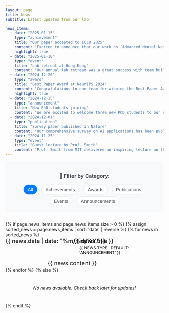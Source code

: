 ```yaml
---
layout: page
title: News
subtitle: Latest updates from our lab

news_items:
  - date: "2025-01-15"
    type: "achievement"
    title: "Our paper accepted to ICLR 2025"
    content: "Excited to announce that our work on 'Advanced Neural Network Architectures' has been accepted to ICLR 2025!"
    highlight: true
  - date: "2025-01-10"
    type: "event"
    title: "Lab retreat at Hong Kong"
    content: "Our annual lab retreat was a great success with team building activities and research discussions."
  - date: "2024-12-20"
    type: "award"
    title: "Best Paper Award at NeurIPS 2024"
    content: "Congratulations to our team for winning the Best Paper Award at NeurIPS 2024 for our groundbreaking research."
    highlight: true
  - date: "2024-12-15"
    type: "announcement"
    title: "New PhD students joining"
    content: "We are excited to welcome three new PhD students to our research group. Welcome aboard!"
  - date: "2024-12-01"
    type: "publication"
    title: "Survey paper published in Nature"
    content: "Our comprehensive survey on AI applications has been published in Nature journal."
  - date: "2024-11-25"
    type: "event"
    title: "Guest lecture by Prof. Smith"
    content: "Prof. Smith from MIT delivered an inspiring lecture on the future of artificial intelligence."
---
```


<style>
  /* 过滤器 */
  .news-filters {
    text-align: center;
    margin-bottom: 30px;
    padding: 15px;
    background-color: #f8f9fa;
    border-radius: 8px;
    max-width: 80vw;  /* 视口宽度，设置为页面的80% */
    margin-left: auto;  /* 添加这一行，居中显示 */
    margin-right: auto; /* 添加这一行，居中显示 */
  }

  .filter-btn {
    display: inline-block;
    margin: 3px 5px;
    padding: 6px 12px;
    background: #fff;
    border: 1px solid #dee2e6;
    border-radius: 15px;
    color: #495057;
    text-decoration: none;
    font-size: 15px;
    font-weight: 500;
    transition: all 0.2s ease;
    cursor: pointer;
  }

  .filter-btn:hover,
  .filter-btn.active {
    background: #007bff;
    color: white;
    border-color: #007bff;
    text-decoration: none;
  }

  /* 新闻列表 - 使用主题默认样式 */
  .news-list {
    list-style: none;
    padding: 0;
    margin: 0;
  }

  .news-item {
    margin-bottom: 1.875rem; /* 使用主题默认的margin */
    padding-bottom: 1.25rem;
    border-bottom: 1px solid #eee;
    transition: opacity 0.3s ease;
  }

  .news-item:last-child {
    border-bottom: none;
  }

  /* 新闻标题行 */
  .news-header {
    display: flex;
    align-items: baseline;
    margin-bottom: 0.625rem; /* 使用主题默认的margin */
    gap: 15px;
  }

  .news-date {
    color: var(--mid-col); /* 使用主题颜色变量 */
    font-size: 18px !important; /* 添加 !important 强制应用 */
    font-weight: 500;
    white-space: nowrap;
    min-width: 120px;
  }

  /* 移除自定义字体大小，使用主题默认的h3样式 */
  .news-title {
    font-size: 18px !important; /* 添加 !important 强制应用 */
    font-weight: 600;
    color: var(--text-col); /* 使用主题颜色变量 */
    margin: 0;
    line-height: 1.3;
    /* 移除了自定义的font-size，让主题的h3样式生效 */
  }

  /* 高亮新闻标题 */
  .news-item.highlight .news-title {
    color: #d63384;
  }

  /* 类型标签 */
  .news-type {
    display: inline-block;
    padding: 2px 8px;
    border-radius: 10px;
    font-size: 0.75rem; /* 使用相对单位 */
    font-weight: 500;
    text-transform: uppercase;
    letter-spacing: 0.3px;
    margin-left: 10px;
  }

  .news-type.achievement {
    background: #fff2f2;
    color: #dc3545;
  }

  .news-type.award {
    background: #fff8e1;
    color: #ff8f00;
  }

  .news-type.publication {
    background: #f0f8f0;
    color: #28a745;
  }

  .news-type.event {
    background: #f8f0ff;
    color: #6f42c1;
  }

  .news-type.announcement {
    background: #f8f9fa;
    color: #6c757d;
  }

  /* 新闻内容 - 使用主题默认字体大小 */
  .news-content {
    font-size: 18px !important; /* 添加 !important 强制应用 */
    color: var(--text-col); /* 使用主题颜色变量 */
    font-size: 1rem; /* 使用主题相对字体大小 */
    line-height: 1.5;
    margin-left: 135px; /* 调整以适应稍大的日期字体 */
    margin-top: 0.5rem;
  }

  /* 响应式设计 */
  @media (max-width: 768px) {
    .news-header {
      flex-direction: column;
      align-items: flex-start;
      gap: 5px;
    }

    .news-content {
      margin-left: 0;
      margin-top: 0.5rem;
    }

    .news-date {
      min-width: auto;
    }

    .filter-btn {
      font-size: 12px;
      padding: 5px 10px;
      margin: 2px 3px;
    }
  }

  /* 空状态 */
  .empty-state {
    text-align: center;
    padding: 40px 20px;
    color: var(--mid-col); /* 使用主题颜色变量 */
    font-style: italic;
  }

  /* 隐藏状态 */
  .news-item.hidden {
    display: none;
  }
</style>

<!-- 过滤器 -->
<div class="news-filters">
  <h4 style="margin-bottom: 15px; color: #495057; font-size: 16px;">📰 Filter by Category:</h4>
  <button class="filter-btn active" onclick="filterNews('all')" data-filter="all">All</button>
  <button class="filter-btn" onclick="filterNews('achievement')" data-filter="achievement">Achievements</button>
  <button class="filter-btn" onclick="filterNews('award')" data-filter="award">Awards</button>
  <button class="filter-btn" onclick="filterNews('publication')" data-filter="publication">Publications</button>
  <button class="filter-btn" onclick="filterNews('event')" data-filter="event">Events</button>
  <button class="filter-btn" onclick="filterNews('announcement')" data-filter="announcement">Announcements</button>
</div>

<!-- 新闻列表 -->
<div class="news-list">
  {% if page.news_items and page.news_items.size > 0 %}
    {% assign sorted_news = page.news_items | sort: 'date' | reverse %}
    {% for news in sorted_news %}
      <div class="news-item{% if news.highlight %} highlight{% endif %}" data-type="{{ news.type | default: 'announcement' }}">
        <div class="news-header">
          <span class="news-date">{{ news.date | date: "%m/%d/%Y" }}</span>
          <h3 class="news-title">
            {{ news.title }}
            <span class="news-type {{ news.type | default: 'announcement' }}">{{ news.type | default: 'announcement' }}</span>
          </h3>
        </div>
        <div class="news-content">
          {{ news.content }}
        </div>
      </div>
    {% endfor %}
  {% else %}
    <div class="empty-state">
      No news available. Check back later for updates!
    </div>
  {% endif %}
</div>

<script>
  function filterNews(filterType) {
    // 更新按钮状态
    const buttons = document.querySelectorAll('.filter-btn');
    buttons.forEach(btn => {
      btn.classList.remove('active');
      if (btn.getAttribute('data-filter') === filterType) {
        btn.classList.add('active');
      }
    });
    
    // 过滤新闻项目
    const newsItems = document.querySelectorAll('.news-item');
    newsItems.forEach(item => {
      const itemType = item.getAttribute('data-type');
      if (filterType === 'all' || itemType === filterType) {
        item.classList.remove('hidden');
      } else {
        item.classList.add('hidden');
      }
    });
  }
</script>